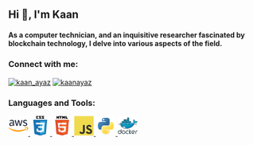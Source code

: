 <h2 align="left">Hi 👋, I'm Kaan</h2>
<h4 align="left">As a computer technician, and an inquisitive researcher fascinated by blockchain technology, I delve into various aspects of the field.</h4>

<h3 align="left">Connect with me:</h3>
<p align="left">
<a href="https://t.me/kaan_ayaz" target="blank"><img align="center" src="https://upload.wikimedia.org/wikipedia/commons/8/82/Telegram_logo.svg" alt="kaan_ayaz" height="30" width="40" /></a>
<a href="https://discord.gg/kaanayaz" target="blank"><img align="center" src="https://upload.wikimedia.org/wikipedia/commons/c/c5/Discord_logo_round.svg" alt="kaanayaz" height="30" width="40" /></a>
</p>

<h3 align="left">Languages and Tools:</h3>
<p align="left"> <a href="https://aws.amazon.com" target="_blank" rel="noreferrer"> <img src="https://raw.githubusercontent.com/devicons/devicon/master/icons/amazonwebservices/amazonwebservices-original-wordmark.svg" alt="aws" width="40" height="40"/> </a> <a href="https://www.w3schools.com/css/" target="_blank" rel="noreferrer"> <img src="https://raw.githubusercontent.com/devicons/devicon/master/icons/css3/css3-original-wordmark.svg" alt="css3" width="40" height="40"/> </a>  <a href="https://www.w3.org/html/" target="_blank" rel="noreferrer"> <img src="https://raw.githubusercontent.com/devicons/devicon/master/icons/html5/html5-original-wordmark.svg" alt="html5" width="40" height="40"/> </a> <a href="https://developer.mozilla.org/en-US/docs/Web/JavaScript" target="_blank" rel="noreferrer"> <img src="https://raw.githubusercontent.com/devicons/devicon/master/icons/javascript/javascript-original.svg" alt="javascript" width="40" height="40"/> </a> <a href="https://www.python.org" target="_blank" rel="noreferrer"> <img src="https://raw.githubusercontent.com/devicons/devicon/master/icons/python/python-original.svg" alt="python" width="40" height="40"/> </a> <a href="https://www.docker.com/" target="_blank" rel="noreferrer"> <img src="https://raw.githubusercontent.com/devicons/devicon/master/icons/docker/docker-original-wordmark.svg" alt="docker" width="40" height="40"/> </a> </p> 
